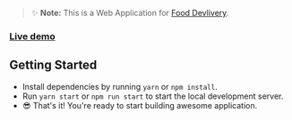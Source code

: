 > ✨ **Note:** This is a Web Application for [Food Devlivery](https://react-quick-food.firebaseapp.com/).

### [Live demo](https://react-quick-food.firebaseapp.com/)

## Getting Started

- Install dependencies by running `yarn` or `npm install`.
- Run `yarn start` or `npm run start` to start the local development server.
- 😎 That's it! You're ready to start building awesome application.
